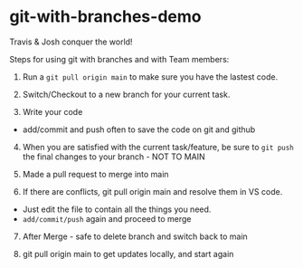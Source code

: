 # git-with-branches-demo

Travis & Josh conquer the world!

Steps for using git with branches and with Team members:

1. Run a `git pull origin main` to make sure you have the lastest code.

2. Switch/Checkout to a new branch for your current task.

3. Write your code
  - add/commit and push often to save the code on git and github

4. When you are satisfied with the current task/feature, be sure to `git push` the final changes to your branch - NOT TO MAIN

5. Made a pull request to merge into main

6. If there are conflicts, git pull origin main and resolve them in VS code.
  - Just edit the file to contain all the things you need.
  - `add/commit/push` again and proceed to merge

7. After Merge - safe to delete branch and switch back to main

8. git pull origin main to get updates locally, and start again
